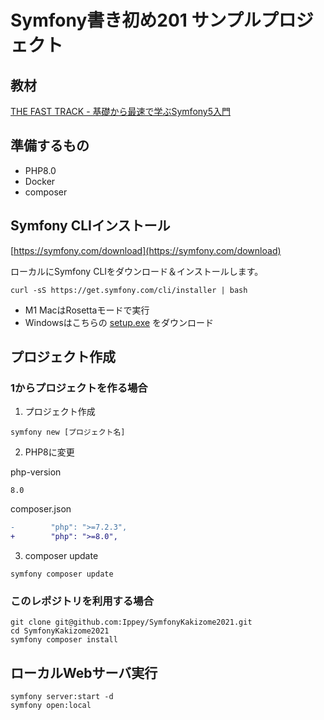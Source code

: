 # Symfony書き初め201 サンプルプロジェクト

## 教材
[THE FAST TRACK - 基礎から最速で学ぶSymfony5入門](https://symfony.com/doc/current/the-fast-track/ja/index.html)

## 準備するもの
- PHP8.0
- Docker
- composer

## Symfony CLIインストール
[https://symfony.com/download](https://symfony.com/download)

ローカルにSymfony CLIをダウンロード＆インストールします。

```shell
curl -sS https://get.symfony.com/cli/installer | bash
```

- M1 MacはRosettaモードで実行
- Windowsはこちらの [setup.exe](https://get.symfony.com/cli/setup.exe) をダウンロード  


## プロジェクト作成
### 1からプロジェクトを作る場合

1. プロジェクト作成
```shell
symfony new [プロジェクト名]
```

2. PHP8に変更

php-version
```text
8.0
```

composer.json
```diff
-        "php": ">=7.2.3",
+        "php": ">=8.0",
```

3. composer update
```shell
symfony composer update
```

### このレポジトリを利用する場合

```shell
git clone git@github.com:Ippey/SymfonyKakizome2021.git
cd SymfonyKakizome2021
symfony composer install
```

## ローカルWebサーバ実行
```shell
symfony server:start -d
symfony open:local
```